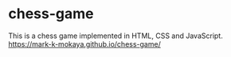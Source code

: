 # chess-game
This is a chess game implemented in HTML, CSS and JavaScript.
https://mark-k-mokaya.github.io/chess-game/
